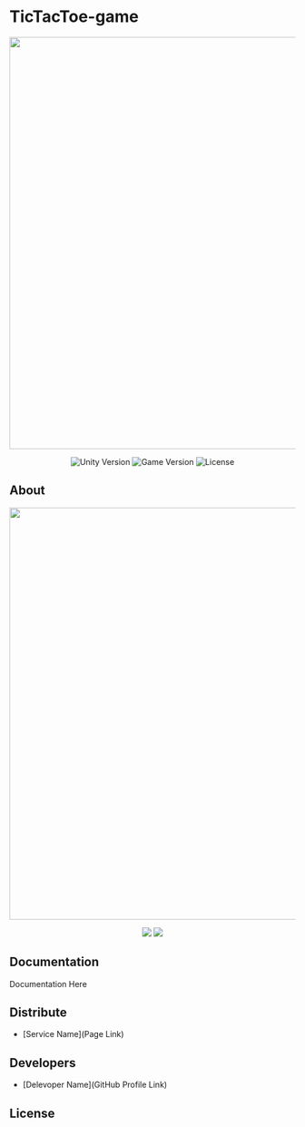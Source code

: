 # TicTacToe-game
<p align="center">
      <img src="Project Logo Url" width="726">
</p>

<p align="center">
   <img src="" alt="Unity Version">
   <img src="" alt="Game Version">
   <img src="" alt="License">
</p>

## About

<p align="center">
      <img src="https://ibb.co/GR6kKQ9" width="726">
</p>
<p align="center">
      <img src="https://github.com/vivatttt/TicTacToe-game/assets/143903636/8a3e15f8-7588-460f-b1f7-853bb61e40c4>
</p>
<p align="center">
      <img src="https://github.com/vivatttt/TicTacToe-game/assets/143903636/9fccce3f-dfba-4799-900c-d615f0234cfa">
</p>

## Documentation

Documentation Here

## Distribute

- [Service Name](Page Link)


## Developers

- [Delevoper Name](GitHub Profile Link)

## License
##

